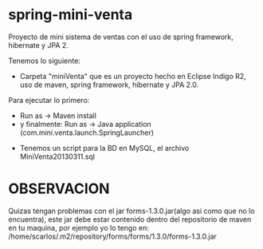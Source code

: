 spring-mini-venta
=================

Proyecto de mini sistema de ventas con el uso de spring framework, hibernate y JPA 2.


Tenemos lo siguiente:

- Carpeta "miniVenta" que es un proyecto hecho en Eclipse Indigo R2, uso de maven, spring framework, hibernate y JPA 2.0.
	
Para ejecutar lo primero: 
* Run as -> Maven install
* y finalmente: Run as -> Java application (com.mini.venta.launch.SpringLauncher)

- Tenemos un script para la BD en MySQL, el archivo MiniVenta20130311.sql



OBSERVACION
===========

Quizas tengan problemas con el jar forms-1.3.0.jar(algo asi como que no lo encuentra), este jar debe estar contenido dentro del repositorio de maven en tu maquina, por ejemplo yo lo tengo en:
/home/scarlos/.m2/repository/forms/forms/1.3.0/forms-1.3.0.jar
